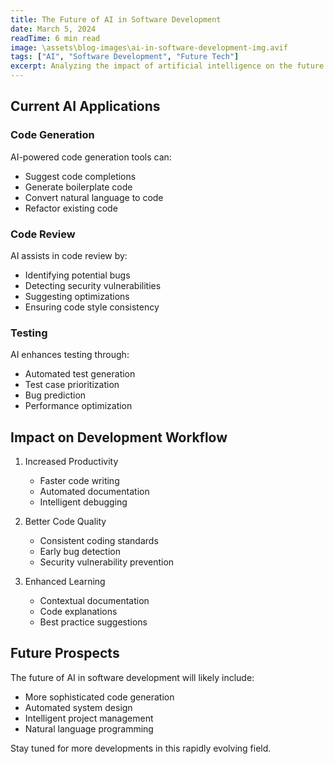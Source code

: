 ```yaml
---
title: The Future of AI in Software Development
date: March 5, 2024
readTime: 6 min read
image: \assets\blog-images\ai-in-software-development-img.avif
tags: ["AI", "Software Development", "Future Tech"]
excerpt: Analyzing the impact of artificial intelligence on the future of software development.
---
```


## Current AI Applications

### Code Generation
AI-powered code generation tools can:
- Suggest code completions
- Generate boilerplate code
- Convert natural language to code
- Refactor existing code

### Code Review
AI assists in code review by:
- Identifying potential bugs
- Detecting security vulnerabilities
- Suggesting optimizations
- Ensuring code style consistency

### Testing
AI enhances testing through:
- Automated test generation
- Test case prioritization
- Bug prediction
- Performance optimization

## Impact on Development Workflow

1. Increased Productivity
   - Faster code writing
   - Automated documentation
   - Intelligent debugging

2. Better Code Quality
   - Consistent coding standards
   - Early bug detection
   - Security vulnerability prevention

3. Enhanced Learning
   - Contextual documentation
   - Code explanations
   - Best practice suggestions

## Future Prospects

The future of AI in software development will likely include:
- More sophisticated code generation
- Automated system design
- Intelligent project management
- Natural language programming

Stay tuned for more developments in this rapidly evolving field.